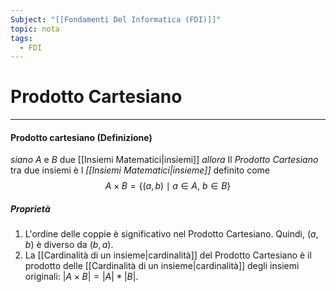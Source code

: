 ```yaml
---
Subject: "[[Fondamenti Del Informatica (FDI)]]"
topic: nota
tags:
  - FDI
---
```


# Prodotto Cartesiano
---
#### Prodotto cartesiano (Definizione)
_siano_ $A$ e $B$ due [[Insiemi Matematici|insiemi]]
_allora_ Il _Prodotto Cartesiano_ tra due insiemi è l _[[Insiemi Matematici|insieme]]_ definito come $$A \times B = \{(a, b) \mid a \in A,\  b \in B\}$$
##### Proprietà
1. L'ordine delle coppie è significativo nel Prodotto Cartesiano. Quindi, $(a, b)$ è diverso da $(b, a)$.
2. La [[Cardinalità di un insieme|cardinalità]] del Prodotto Cartesiano è il prodotto delle [[Cardinalità di un insieme|cardinalità]] degli insiemi originali: $|A \times B| = |A| * |B|$.
